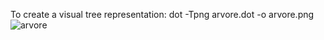 To create a visual tree representation: 
dot -Tpng arvore.dot -o arvore.png
![arvore](https://github.com/gabrielmoreno12/arvores/assets/99458401/cb943a54-6277-4887-aa14-dbf57158c9e8)

